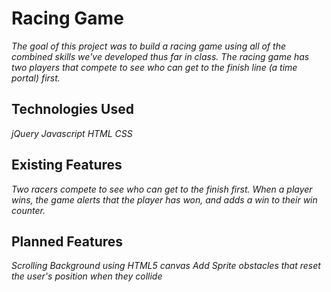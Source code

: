 # Racing Game

*The goal of this project was to build a racing game using all of the combined skills we've developed thus far in class. The racing game has two players that compete to see who can get to the finish line (a time portal) first.*

## Technologies Used

*jQuery*
*Javascript*
*HTML*
*CSS*

## Existing Features

*Two racers compete to see who can get to the finish first. When a player wins, the game alerts that the player has won, and adds a win to their win counter.*

## Planned Features

*Scrolling Background using HTML5 canvas*
*Add Sprite obstacles that reset the user's position when they collide*
